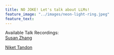 ```yaml
---
title: NO JOKE! Let's talk about LLMs!
feature_image: "../images/neon-light-ring.jpeg"
feature_text:
---
```


Available Talk Recordings:  
[Susan Zhang](https://lijuncheng16.wixsite.com/my-site/recordings)  
  
[Niket Tandon](https://vimeo.com/815932806)

